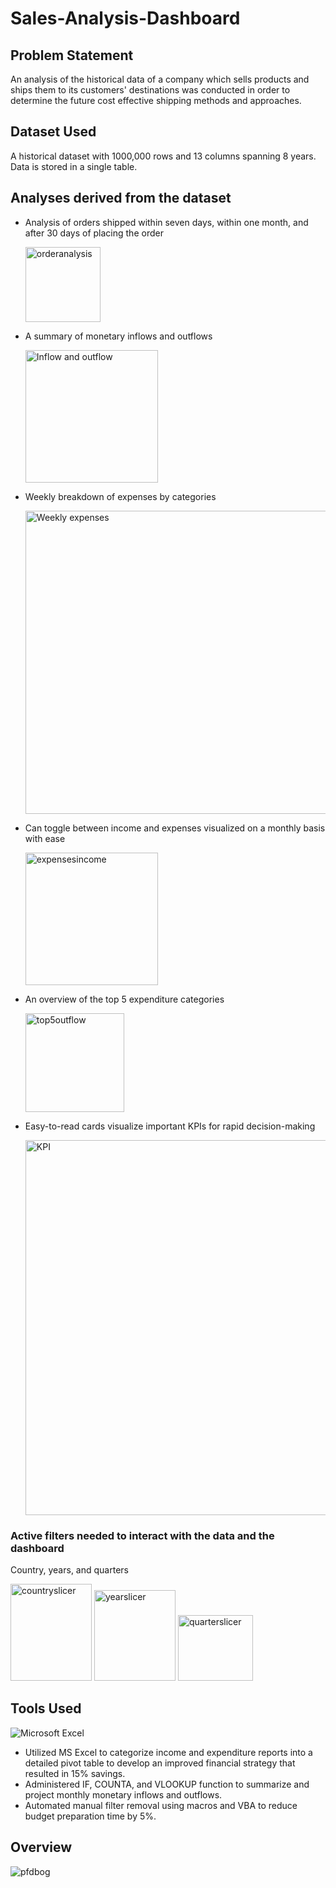 # Sales-Analysis-Dashboard

## Problem Statement
An analysis of the historical data of a company which sells products and ships them to its customers' destinations was conducted in order to determine the future cost effective shipping methods and approaches.

## Dataset Used
A historical dataset with 1000,000 rows and 13 columns spanning 8 years. Data is stored in a single table.

## Analyses derived from the dataset
- Analysis of orders shipped within seven days, within one month, and after 30 days of placing the order

  <img width="120" alt="orderanalysis" src="https://user-images.githubusercontent.com/71536311/192024449-3184c7d2-8dbc-46bd-b531-e8c9f68d9ee3.png">

- A summary of monetary inflows and outflows

   <img width="212" alt="Inflow and outflow" src="https://user-images.githubusercontent.com/71536311/191718517-63cae3b0-c1a3-4514-8695-af8f0d85b975.png">

- Weekly breakdown of expenses by categories

   <img width="485" alt="Weekly expenses" src="https://user-images.githubusercontent.com/71536311/191718570-85fe38a2-6f86-45f3-8d13-d93617b90bd1.png">
   
- Can toggle between income and expenses visualized on a monthly basis with ease

   <img width="212" alt="expensesincome" src="https://user-images.githubusercontent.com/71536311/191720370-42fdd6ff-d73e-4cc8-a478-702a266448d3.png">

- An overview of the top 5 expenditure categories

   <img width="158" alt="top5outflow" src="https://user-images.githubusercontent.com/71536311/191720742-8fae7e17-8dd4-4887-9275-9394b2bbd319.png">

- Easy-to-read cards visualize important KPIs for rapid decision-making

   <img width="600" alt="KPI" src="https://user-images.githubusercontent.com/71536311/191718595-95ee4be9-92c2-4721-afac-7102297266bb.png">

   

### Active filters needed to interact with the data and the dashboard 
Country, years, and quarters

<img width="130" height="155" alt="countryslicer" src="https://user-images.githubusercontent.com/71536311/191996934-3fefa752-2aca-4285-b51b-d2f5bda2671e.png">  <img width="130" height="145" alt="yearslicer" src="https://user-images.githubusercontent.com/71536311/191996968-115a04a3-7280-4e1e-b447-ec7f1c014492.png">  <img width="120" height="105" alt="quarterslicer" src="https://user-images.githubusercontent.com/71536311/191996992-fc2f9fef-1b51-4676-9aab-59e10625f756.png">


 

## Tools Used
![Microsoft Excel](https://img.shields.io/badge/Microsoft_Excel-217346?style=for-the-badge&logo=microsoft-excel&logoColor=white)

- Utilized MS Excel to categorize income and expenditure reports into a detailed pivot table to develop an improved financial strategy that resulted in 15% savings.
- Administered IF, COUNTA, and VLOOKUP function to summarize and project monthly monetary inflows and outflows.
- Automated manual filter removal using macros and VBA to reduce budget preparation time by 5%.

## Overview

![pfdbog](https://user-images.githubusercontent.com/71536311/191722350-053909b4-eea0-4b68-9e88-ebffddc21889.gif)



     
